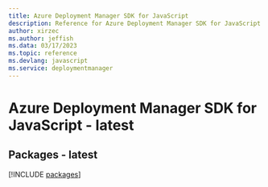 ```yaml
---
title: Azure Deployment Manager SDK for JavaScript
description: Reference for Azure Deployment Manager SDK for JavaScript
author: xirzec
ms.author: jeffish
ms.data: 03/17/2023
ms.topic: reference
ms.devlang: javascript
ms.service: deploymentmanager
---
```

# Azure Deployment Manager SDK for JavaScript - latest
## Packages - latest
[!INCLUDE [packages](deployment-manager-index.md)]